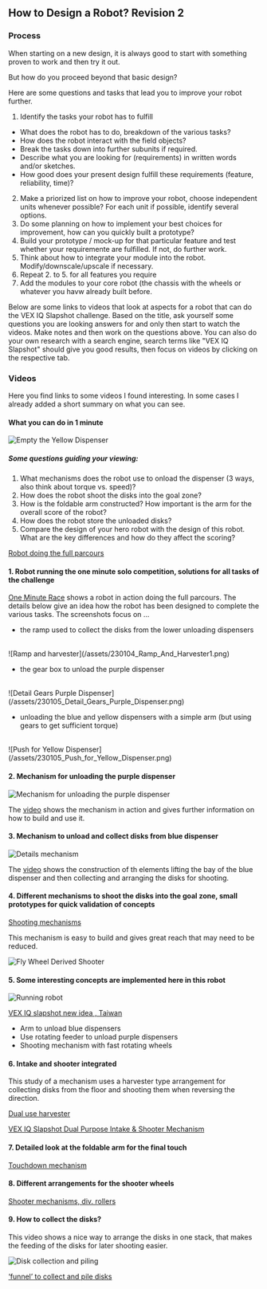 ## How to Design a Robot? Revision 2

### Process
When starting on a new design, it is always good to start with something proven to work and then try it out. 

But how do you proceed beyond that basic design?

Here are some questions and tasks that lead you to improve your robot further.

1. Identify the tasks your robot has to fulfill 
  - What does the robot has to do, breakdown of the various tasks?
  - How does the robot interact with the field objects? 
  - Break the tasks down into further subunits if required. 
  - Describe what you are looking for (requirements) in written words and/or sketches.
  - How good does your present design fulfill these requirements (feature, reliability, 
time)?
2. Make a priorized list on how to improve your robot, choose independent units whenever possible? For each unit if possible, identify several options.
3. Do some planning on how to implement your best choices for improvement, how can you quickly built a prototype?
4. Build your prototype / mock-up for that particular feature and test whether your requiremente are fulfilled. If not, do further work.
5. Think about how to integrate your module into the robot. Modify/downscale/upscale if necessary.
6. Repeat 2. to 5. for all features you require
7. Add the modules to your core robot (the chassis with the wheels or whatever you havw already built before.

Below are some links to videos that look at aspects for a robot that can do the VEX IQ Slapshot challenge. Based on the title, ask yourself some
questions you are looking answers for and only then start to watch the videos. Make notes and then work on the questions above. You can also do your own research with a search engine, search terms like "VEX IQ Slapshot" should give you good results, then focus on videos by clicking on the respective tab.


### Videos

Here you find links to some videos I found interesting. In some cases I already added a short summary on what you can see.

#### What you can do in 1 minute

![Empty the Yellow Dispenser](/assets/221208-Slapshot-Yellow-Dispenser.png)

##### Some questions guiding your viewing:
1. What mechanisms does the robot use to onload the dispenser (3 ways, also think about torque vs. speed)?
2. How does the robot shoot the disks into the goal zone?
3. How is the foldable arm constructed? How important is the arm for the overall score of the robot?
4. How does the robot store the unloaded disks?
5. Compare the design of your hero robot with the design of this robot. What are the key differences and how do they affect the scoring?

[Robot doing the full parcours](https://youtu.be/6iC4Mk1JVLk)


#### 1. Robot running the one minute solo competition, solutions for all tasks of the challenge
[One Minute Race](https://youtu.be/TFcw7fHoskI) shows a robot in action doing the full parcours. The details below give an idea how the robot has been designed to complete the various tasks. The screenshots focus on ...

- the ramp used to collect the disks from the lower unloading dispensers
<br>
![Ramp and harvester](/assets/230104_Ramp_And_Harvester1.png)

- the gear box to unload the purple dispenser
<br>
![Detail Gears Purple Dispenser](/assets/230105_Detail_Gears_Purple_Dispenser.png)

- unloading the blue and yellow dispensers with a simple arm (but using gears to get sufficient torque)
<br>
![Push for Yellow Dispenser](/assets/230105_Push_for_Yellow_Dispenser.png)


#### 2. Mechanism for unloading the purple dispenser

![Mechanism for unloading the purple dispenser](/assets/230104_Unload_Purple_Dispenser.png)

The [video](https://youtu.be/ZX4hUZ3rMkY) shows the mechanism in action and gives further information on how to build and use it.


#### 3. Mechanism to unload and collect disks from blue dispenser

![Details mechanism](/assets/230104_Blue_Dispenser_Mechanism11.png)

The [video](https://youtube.com/shorts/xxmzv5rTl_M?feature=share) shows the construction of th elements lifting the bay of the blue dispenser and then collecting and arranging the disks for shooting.

#### 4. Different mechanisms to shoot the disks into the goal zone, small prototypes for quick validation of concepts

[Shooting mechanisms](https://youtu.be/-InRgi0V-QA)

This mechanism is easy to build and gives great reach that may need to be reduced.

![Fly Wheel Derived Shooter](/assets/221208_FlyWheel_Derived.png)


#### 5. Some interesting concepts are implemented here in this robot

![Running robot](/assets/221208_Taiwan_Rob.png)

[VEX IQ slapshot new idea , Taiwan](https://youtu.be/ejnyE8S7IQk)
- Arm to unload blue dispensers
- Use rotating feeder to unload purple dispensers
- Shooting mechanism with fast rotating wheels

#### 6. Intake and shooter integrated

This study of a mechanism uses a harvester type arrangement for collecting disks from the floor and shooting them when reversing the direction.

[Dual use harvester](/assets/221208_Intake_And_Shoot.png)

[VEX IQ Slapshot Dual Purpose Intake & Shooter Mechanism](https://youtu.be/1LOgFoZXZL0)


#### 7. Detailed look at the foldable arm for the final touch

[Touchdown mechanism](https://youtu.be/7Pnu3Zpb3Lw)


#### 8. Different arrangements for the shooter wheels

[Shooter mechanisms, div. rollers](https://youtu.be/pi5CjlOsS8Q)


#### 9. How to collect the disks?

This video shows a nice way to arrange the disks in one stack, that makes the feeding of the disks for later shooting easier.

![Disk collection and piling](/assets/221208_Disk_Piling.png)

[‘funnel’ to collect and pile disks](https://youtu.be/YpifdtbLjm8)

